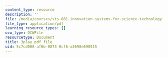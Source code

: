 ```yaml
---
content_type: resource
description: ''
file: /media/courses/sts-081-innovation-systems-for-science-technology-energy-manufacturing-and-health-spring-2017/5c7cd008af6b08730cf6a3698e690515_UbwGHnn3B_M.pdf
file_type: application/pdf
learning_resource_types: []
ocw_type: OCWFile
resourcetype: Document
title: 3play pdf file
uid: 5c7cd008-af6b-0873-0cf6-a3698e690515
---
```

